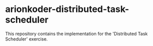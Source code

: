 # arionkoder-distributed-task-scheduler
This repository contains the implementation for the 'Distributed Task Scheduler' exercise.
